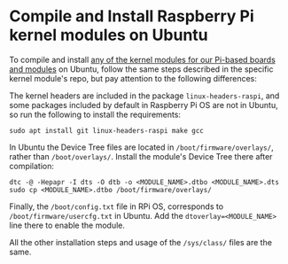 # Compile and Install Raspberry Pi kernel modules on Ubuntu

To compile and install [any of the kernel modules for our Pi-based boards and modules](https://github.com/orgs/sfera-labs/repositories?q=kernel-module) on Ubuntu, follow the same steps described in the specific kernel module's repo, but pay attention to the following differences:

The kernel headers are included in the package `linux-headers-raspi`, and some packages included by default in Raspberry Pi OS are not in Ubuntu, so run the following to install the requirements:

    sudo apt install git linux-headers-raspi make gcc

In Ubuntu the Device Tree files are located in `/boot/firmware/overlays/`, rather than `/boot/overlays/`. Install the module's Device Tree there after compilation:

    dtc -@ -Hepapr -I dts -O dtb -o <MODULE_NAME>.dtbo <MODULE_NAME>.dts
    sudo cp <MODULE_NAME>.dtbo /boot/firmware/overlays/

Finally, the `/boot/config.txt` file in RPi OS, corresponds to `/boot/firmware/usercfg.txt` in Ubuntu. Add the `dtoverlay=<MODULE_NAME>` line there to enable the module.

All the other installation steps and usage of the `/sys/class/` files are the same.
